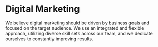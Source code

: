 <!-- TITLE: Marketing -->
<!-- SUBTITLE: Driven by business goals and focused on the target audience -->

# Digital Marketing
We believe digital marketing should be driven by business goals and focused on the target audience. We use an integrated and flexible approach, utilizing diverse skill sets across our team, and we dedicate ourselves to constantly improving results.
